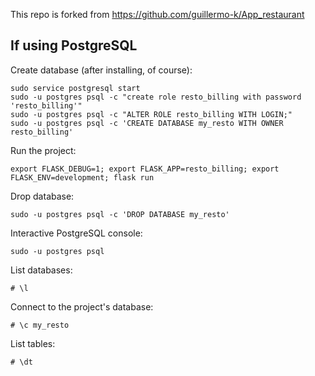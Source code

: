 This repo is forked from https://github.com/guillermo-k/App_restaurant

## If using PostgreSQL
Create  database (after installing, of course):
```
sudo service postgresql start
sudo -u postgres psql -c "create role resto_billing with password 'resto_billing'"
sudo -u postgres psql -c "ALTER ROLE resto_billing WITH LOGIN;"
sudo -u postgres psql -c 'CREATE DATABASE my_resto WITH OWNER resto_billing'
```

Run the project:
``` 
export FLASK_DEBUG=1; export FLASK_APP=resto_billing; export FLASK_ENV=development; flask run
```

Drop database:
```
sudo -u postgres psql -c 'DROP DATABASE my_resto'
```

Interactive PostgreSQL console:
```
sudo -u postgres psql
```

List databases:
```
# \l
```

Connect to the project's database:
```
# \c my_resto
```

List tables:
```
# \dt
```
